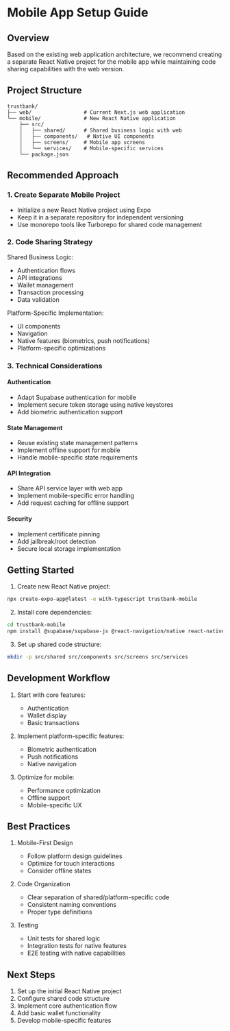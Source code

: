 # Mobile App Setup Guide

## Overview
Based on the existing web application architecture, we recommend creating a separate React Native project for the mobile app while maintaining code sharing capabilities with the web version.

## Project Structure

```
trustbank/
├── web/                 # Current Next.js web application
└── mobile/              # New React Native application
    ├── src/
    │   ├── shared/      # Shared business logic with web
    │   ├── components/   # Native UI components
    │   ├── screens/     # Mobile app screens
    │   └── services/    # Mobile-specific services
    └── package.json
```

## Recommended Approach

### 1. Create Separate Mobile Project
- Initialize a new React Native project using Expo
- Keep it in a separate repository for independent versioning
- Use monorepo tools like Turborepo for shared code management

### 2. Code Sharing Strategy

Shared Business Logic:
- Authentication flows
- API integrations
- Wallet management
- Transaction processing
- Data validation

Platform-Specific Implementation:
- UI components
- Navigation
- Native features (biometrics, push notifications)
- Platform-specific optimizations

### 3. Technical Considerations

#### Authentication
- Adapt Supabase authentication for mobile
- Implement secure token storage using native keystores
- Add biometric authentication support

#### State Management
- Reuse existing state management patterns
- Implement offline support for mobile
- Handle mobile-specific state requirements

#### API Integration
- Share API service layer with web app
- Implement mobile-specific error handling
- Add request caching for offline support

#### Security
- Implement certificate pinning
- Add jailbreak/root detection
- Secure local storage implementation

## Getting Started

1. Create new React Native project:
```bash
npx create-expo-app@latest -e with-typescript trustbank-mobile
```

2. Install core dependencies:
```bash
cd trustbank-mobile
npm install @supabase/supabase-js @react-navigation/native react-native-safe-area-context
```

3. Set up shared code structure:
```bash
mkdir -p src/shared src/components src/screens src/services
```

## Development Workflow

1. Start with core features:
   - Authentication
   - Wallet display
   - Basic transactions

2. Implement platform-specific features:
   - Biometric authentication
   - Push notifications
   - Native navigation

3. Optimize for mobile:
   - Performance optimization
   - Offline support
   - Mobile-specific UX

## Best Practices

1. Mobile-First Design
   - Follow platform design guidelines
   - Optimize for touch interactions
   - Consider offline states

2. Code Organization
   - Clear separation of shared/platform-specific code
   - Consistent naming conventions
   - Proper type definitions

3. Testing
   - Unit tests for shared logic
   - Integration tests for native features
   - E2E testing with native capabilities

## Next Steps

1. Set up the initial React Native project
2. Configure shared code structure
3. Implement core authentication flow
4. Add basic wallet functionality
5. Develop mobile-specific features